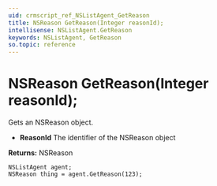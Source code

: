 ```yaml
---
uid: crmscript_ref_NSListAgent_GetReason
title: NSReason GetReason(Integer reasonId);
intellisense: NSListAgent.GetReason
keywords: NSListAgent, GetReason
so.topic: reference
---
```


# NSReason GetReason(Integer reasonId);

Gets an NSReason object.

* **ReasonId** The identifier of the NSReason object

**Returns:** NSReason

```crmscript
NSListAgent agent;
NSReason thing = agent.GetReason(123);
```

